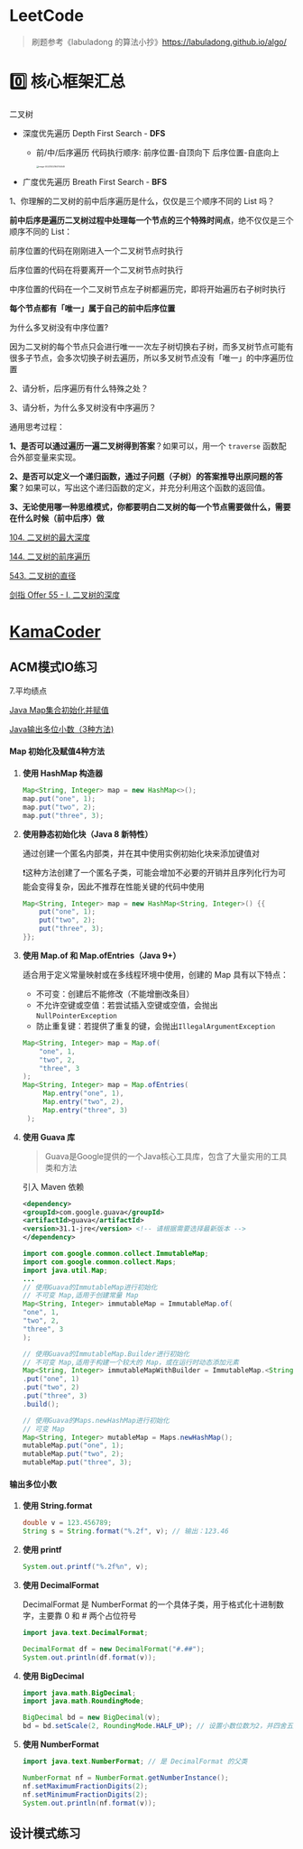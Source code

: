 # LeetCode
> 刷题参考《labuladong 的算法小抄》https://labuladong.github.io/algo/

# :zero: 核心框架汇总​

二叉树

- 深度优先遍历 Depth First Search - **DFS** 
  - 前/中/后序遍历 代码执行顺序: 前序位置-自顶向下 后序位置-自底向上

     <img src="C:\Users\K\AppData\Roaming\Typora\typora-user-images\image-20221202164754549.png" alt="image-20221202164754549" style="zoom:25%;" />

- 广度优先遍历 Breath First Search - **BFS**

1、你理解的二叉树的前中后序遍历是什么，仅仅是三个顺序不同的 List 吗？

**前中后序是遍历二叉树过程中处理每一个节点的三个特殊时间点**，绝不仅仅是三个顺序不同的 List：

前序位置的代码在刚刚进入一个二叉树节点时执行

后序位置的代码在将要离开一个二叉树节点时执行

中序位置的代码在一个二叉树节点左子树都遍历完，即将开始遍历右子树时执行

**每个节点都有「唯一」属于自己的前中后序位置**

为什么多叉树没有中序位置?

因为二叉树的每个节点只会进行唯一一次左子树切换右子树，而多叉树节点可能有很多子节点，会多次切换子树去遍历，所以多叉树节点没有「唯一」的中序遍历位置

2、请分析，后序遍历有什么特殊之处？

3、请分析，为什么多叉树没有中序遍历？

通用思考过程：

**1、是否可以通过遍历一遍二叉树得到答案**？如果可以，用一个 `traverse` 函数配合外部变量来实现。

**2、是否可以定义一个递归函数，通过子问题（子树）的答案推导出原问题的答案**？如果可以，写出这个递归函数的定义，并充分利用这个函数的返回值。

**3、无论使用哪一种思维模式，你都要明白二叉树的每一个节点需要做什么，需要在什么时候（前中后序）做**

[104. 二叉树的最大深度](https://leetcode.cn/problems/maximum-depth-of-binary-tree/)

[144. 二叉树的前序遍历](https://leetcode.cn/problems/binary-tree-preorder-traversal/)

[543. 二叉树的直径](https://leetcode.cn/problems/diameter-of-binary-tree/)

[剑指 Offer 55 - I. 二叉树的深度](https://leetcode.cn/problems/er-cha-shu-de-shen-du-lcof/)

# [KamaCoder](https://kamacoder.com/)
## ACM模式IO练习
7.平均绩点

[Java Map集合初始化并赋值](https://blog.csdn.net/AttleeTao/article/details/113546006?ops_request_misc=%257B%2522request%255Fid%2522%253A%2522171695019916800215029053%2522%252C%2522scm%2522%253A%252220140713.130102334..%2522%257D&request_id=171695019916800215029053&biz_id=0&utm_medium=distribute.pc_search_result.none-task-blog-2~all~sobaiduend~default-3-113546006-null-null.142^v100^pc_search_result_base6&utm_term=Java%20map%E8%B5%8B%E5%80%BC%E6%96%B9%E5%BC%8F&spm=1018.2226.3001.4187)  

[Java输出多位小数（3种方法)](https://blog.csdn.net/weixin_74837727/article/details/130090751?ops_request_misc=%257B%2522request%255Fid%2522%253A%2522171689698716800184122272%2522%252C%2522scm%2522%253A%252220140713.130102334..%2522%257D&request_id=171689698716800184122272&biz_id=0&utm_medium=distribute.pc_search_result.none-task-blog-2~all~top_positive~default-1-130090751-null-null.142^v100^pc_search_result_base6&utm_term=java%E4%BF%9D%E7%95%99%E5%B0%8F%E6%95%B0%E7%82%B9%E5%90%8E%E4%B8%89%E4%BD%8D&spm=1018.2226.3001.4187)

#### Map 初始化及赋值4种方法

1. **使用 HashMap 构造器**

    ```java
    Map<String, Integer> map = new HashMap<>();
    map.put("one", 1);
    map.put("two", 2);
    map.put("three", 3);
    ```

2. **使用静态初始化块（Java 8 新特性）**

    通过创建一个匿名内部类，并在其中使用实例初始化块来添加键值对

    ❗这种方法创建了一个匿名子类，可能会增加不必要的开销并且序列化行为可能会变得复杂，因此不推荐在性能关键的代码中使用

    ```java
    Map<String, Integer> map = new HashMap<String, Integer>() {{
        put("one", 1);
        put("two", 2);
        put("three", 3);
    }};
    ```
3. **使用 Map.of 和 Map.ofEntries（Java 9+）**

    适合用于定义常量映射或在多线程环境中使用，创建的 Map 具有以下特点：

    - 不可变：创建后不能修改（不能增删改条目）
    - 不允许空键或空值：若尝试插入空键或空值，会抛出`NullPointerException`
    - 防止重复键：若提供了重复的键，会抛出`IllegalArgumentException`

    ```java
    Map<String, Integer> map = Map.of(
        "one", 1,
        "two", 2,
        "three", 3
    );
    Map<String, Integer> map = Map.ofEntries(
         Map.entry("one", 1),
         Map.entry("two", 2),
         Map.entry("three", 3)
     );
    ```
4. **使用 Guava 库**

    > Guava是Google提供的一个Java核心工具库，包含了大量实用的工具类和方法

    引入 Maven 依赖

    ```xml
    <dependency>
    <groupId>com.google.guava</groupId>
    <artifactId>guava</artifactId>
    <version>31.1-jre</version> <!-- 请根据需要选择最新版本 -->
    </dependency>
    ```
    ```java
    import com.google.common.collect.ImmutableMap;
    import com.google.common.collect.Maps;
    import java.util.Map;
    ...
    // 使用Guava的ImmutableMap进行初始化
    // 不可变 Map,适用于创建常量 Map
    Map<String, Integer> immutableMap = ImmutableMap.of(
    "one", 1,
    "two", 2,
    "three", 3
    );
    
    // 使用Guava的ImmutableMap.Builder进行初始化
    // 不可变 Map,适用于构建一个较大的 Map，或在运行时动态添加元素
    Map<String, Integer> immutableMapWithBuilder = ImmutableMap.<String, Integer>builder()
    .put("one", 1)
    .put("two", 2)
    .put("three", 3)
    .build();
    
    // 使用Guava的Maps.newHashMap进行初始化
    // 可变 Map
    Map<String, Integer> mutableMap = Maps.newHashMap();
    mutableMap.put("one", 1);
    mutableMap.put("two", 2);
    mutableMap.put("three", 3);
    ```

#### 输出多位小数

1. **使用 String.format**

    ```java
    double v = 123.456789;
    String s = String.format("%.2f", v); // 输出：123.46
    ```

2. **使用 printf**

    ```java
    System.out.printf("%.2f%n", v);
    ```

3. **使用 DecimalFormat**

    DecimalFormat 是 NumberFormat 的一个具体子类，用于格式化十进制数字，主要靠 0 和 # 两个占位符号

    ```java
    import java.text.DecimalFormat;

    DecimalFormat df = new DecimalFormat("#.##");
    System.out.println(df.format(v));
    ```

4. **使用 BigDecimal**

    ```java
    import java.math.BigDecimal;
    import java.math.RoundingMode;

    BigDecimal bd = new BigDecimal(v);
    bd = bd.setScale(2, RoundingMode.HALF_UP); // 设置小数位数为2，并四舍五入
    ```

5. **使用 NumberFormat**

    ```java
    import java.text.NumberFormat; // 是 DecimalFormat 的父类
    
    NumberFormat nf = NumberFormat.getNumberInstance();
    nf.setMaximumFractionDigits(2);
    nf.setMinimumFractionDigits(2);
    System.out.println(nf.format(v));
    ```







## 设计模式练习
